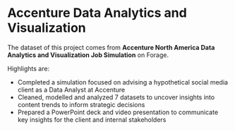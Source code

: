# Accenture Data Analytics and Visualization

The dataset of this project comes from **Accenture North America Data Analytics and Visualization Job Simulation** on Forage.

Highlights are:


 * Completed a simulation focused on advising a hypothetical social media client
   as a Data Analyst at Accenture
 * Cleaned, modelled and analyzed 7 datasets to uncover insights into content
   trends to inform strategic decisions
 * Prepared a PowerPoint deck and video presentation to communicate key insights
   for the client and internal stakeholders

